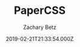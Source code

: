 ---
title: PaperCSS
github: https://github.com/zwbetz-gh/papercss-hugo-theme
demo: https://papercss-hugo-theme.netlify.com/
author: Zachary Betz
ssg:
  - Hugo
cms:
  - Markdown
date: 2019-02-21T21:33:54.000Z
description: A Hugo theme made with PaperCSS, the less formal CSS framework.
draft: true
publish_date: '2019-02-21T21:33:54Z'
update_date: '2022-01-08T19:56:52Z'
github_star: 72
github_fork: 46
---